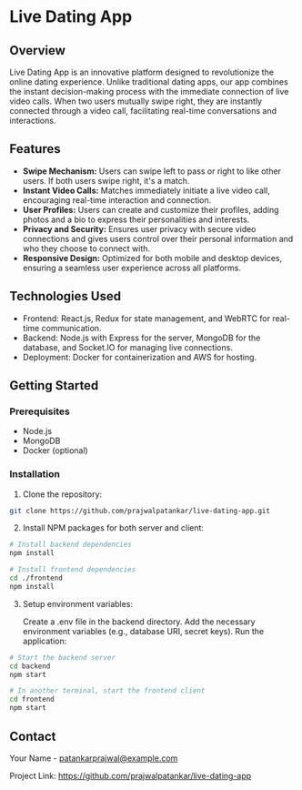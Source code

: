 # Live Dating App

## Overview
Live Dating App is an innovative platform designed to revolutionize the online dating experience. Unlike traditional dating apps, our app combines the instant decision-making process with the immediate connection of live video calls. When two users mutually swipe right, they are instantly connected through a video call, facilitating real-time conversations and interactions.

## Features
- **Swipe Mechanism:** Users can swipe left to pass or right to like other users. If both users swipe right, it's a match.
- **Instant Video Calls:** Matches immediately initiate a live video call, encouraging real-time interaction and connection.
- **User Profiles:** Users can create and customize their profiles, adding photos and a bio to express their personalities and interests.
- **Privacy and Security:** Ensures user privacy with secure video connections and gives users control over their personal information and who they choose to connect with.
- **Responsive Design:** Optimized for both mobile and desktop devices, ensuring a seamless user experience across all platforms.

## Technologies Used
- Frontend: React.js, Redux for state management, and WebRTC for real-time communication.
- Backend: Node.js with Express for the server, MongoDB for the database, and Socket.IO for managing live connections.
- Deployment: Docker for containerization and AWS for hosting.

## Getting Started

### Prerequisites
- Node.js
- MongoDB
- Docker (optional)

### Installation
1. Clone the repository:
```bash
git clone https://github.com/prajwalpatankar/live-dating-app.git
```
2. Install NPM packages for both server and client:
```bash
# Install backend dependencies
npm install

# Install frontend dependencies
cd ./frontend
npm install
```

3. Setup environment variables:

    Create a .env file in the backend directory.
    Add the necessary environment variables (e.g., database URI, secret keys).
    Run the application:

```bash
# Start the backend server
cd backend
npm start

# In another terminal, start the frontend client
cd frontend
npm start
```

## Contact
Your Name - patankarprajwal@example.com

Project Link: https://github.com/prajwalpatankar/live-dating-app
